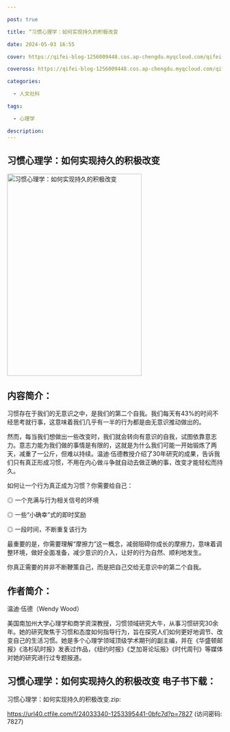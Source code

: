 ```yaml
---

post: true

title: “习惯心理学：如何实现持久的积极改变

date: 2024-05-03 16:55

cover: https://qifei-blog-1256009448.cos.ap-chengdu.myqcloud.com/qifei-blog/202406031656884.png

coveross: https://qifei-blog-1256009448.cos.ap-chengdu.myqcloud.com/qifei-blog/202406031656884.png

categories:

  - 人文社科

tags:

  - 心理学

description:
---
```


## 习惯心理学：如何实现持久的积极改变
<img alt="习惯心理学：如何实现持久的积极改变" class="aligncenter loaded" data-was-processed="true" decoding="async" fetchpriority="high" height="471" src="https://qifei-blog-1256009448.cos.ap-chengdu.myqcloud.com/qifei-blog/202406031656884.png" style="cursor: zoom-in;" width="314"/>

## 内容简介：

习惯存在于我们的无意识之中，是我们的第二个自我。我们每天有43%的时间不经思考就行事，这意味着我们几乎有一半的行为都是由无意识推动做出的。

然而，每当我们想做出一些改变时，我们就会转向有意识的自我，试图依靠意志力。意志力能为我们做的事情是有限的，这就是为什么我们可能一开始锻炼了两天，减重了一公斤，但难以持续。温迪·伍德教授介绍了30年研究的成果，告诉我们只有真正形成习惯，不用在内心做斗争就自动去做正确的事，改变才能轻松而持久。

如何让一个行为真正成为习惯？你需要给自己：

◎ 一个充满与行为相关信号的环境

◎ 一些“小确幸”式的即时奖励

◎ 一段时间，不断重复该行为

最重要的是，你需要理解“摩擦力”这一概念，减弱阻碍你成长的摩擦力，意味着调整环境，做好全面准备，减少意识的介入，让好的行为自然、顺利地发生。

你真正需要的并非不断鞭策自己，而是把自己交给无意识中的第二个自我。

## 作者简介：

温迪·伍德（Wendy Wood）

美国南加州大学心理学和商学资深教授，习惯领域研究大牛，从事习惯研究30余年。她的研究聚焦于习惯和态度如何指导行为，旨在探究人们如何更好地调节、改变自己的生活习惯。她是多个心理学领域顶级学术期刊的副主编，并在《华盛顿邮报》《洛杉矶时报》发表过作品，《纽约时报》《芝加哥论坛报》《时代周刊》等媒体对她的研究进行过专题报道。

## 习惯心理学：如何实现持久的积极改变 电子书下载：

习惯心理学：如何实现持久的积极改变.zip: 

https://url40.ctfile.com/f/24033340-1253395441-0bfc7d?p=7827 (访问密码: 7827)
